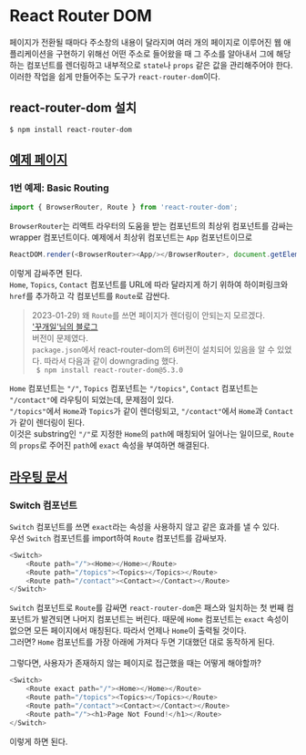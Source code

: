 # React Router DOM
페이지가 전환될 때마다 주소창의 내용이 달라지며 여러 개의 페이지로 이루어진 웹 애플리케이션을 구현하기 위해선 어떤 주소로 들어왔을 때 그 주소를 알아내서 그에 해당하는 컴포넌트를 렌더링하고 내부적으로 `state`나 `props` 같은 값을 관리해주어야 한다. 이러한 작업을 쉽게 만들어주는 도구가 `react-router-dom`이다.

## react-router-dom 설치
```
$ npm install react-router-dom
```
## [예제 페이지](https://v5.reactrouter.com/web/guides/quick-start)

### 1번 예제: Basic Routing
```js
import { BrowserRouter, Route } from 'react-router-dom';
```
`BrowserRouter`는 리액트 라우터의 도움을 받는 컴포넌트의 최상위 컴포넌트를 감싸는 wrapper 컴포넌트이다. 예제에서 최상위 컴포넌트는 `App` 컴포넌트이므로
```js
ReactDOM.render(<BrowserRouter><App/></BrowserRouter>, document.getElementById('root'));
```
이렇게 감싸주면 된다.  
`Home`, `Topics`, `Contact` 컴포넌트를 URL에 따라 달라지게 하기 위하여 하이퍼링크와 `href`를 추가하고 각 컴포넌트를 `Route`로 감싼다.
> 2023-01-29) 왜 `Route`를 쓰면 페이지가 렌더링이 안되는지 모르겠다.  
['꾸개일'님의 블로그](https://dev-h2.tistory.com/40)  
버전이 문제였다.  
`package.json`에서 react-router-dom의 6버전이 설치되어 있음을 알 수 있었다. 따라서 다음과 같이 downgrading 했다.  
` $ npm install react-router-dom@5.3.0`

`Home` 컴포넌트는 `"/"`, `Topics` 컴포넌트는 `"/topics"`, `Contact` 컴포넌트는 `"/contact"`에 라우팅이 되었는데, 문제점이 있다.  
`"/topics"`에서 `Home`과 `Topics`가 같이 렌더링되고, `"/contact"`에서 `Home`과 `Contact`가 같이 렌더링이 된다.  
이것은 substring인 `"/"`로 지정한 `Home`의 `path`에 매칭되어 일어나는 일이므로, `Route`의 `props`로 주어진 `path`에 `exact` 속성을 부여하면 해결된다.  

## [라우팅 문서](https://v5.reactrouter.com/web/api/Route)
### Switch 컴포넌트
`Switch` 컴포넌트를 쓰면 `exact`라는 속성을 사용하지 않고 같은 효과를 낼 수 있다.  
우선 `Switch` 컴포넌트를 import하여 `Route` 컴포넌트를 감싸보자.
```js
<Switch>
    <Route path="/"><Home></Home></Route>
    <Route path="/topics"><Topics></Topics></Route>
    <Route path="/contact"><Contact></Contact></Route>
</Switch>
```
`Switch` 컴포넌트로 `Route`를 감싸면 `react-router-dom`은 패스와 일치하는 첫 번째 컴포넌트가 발견되면 나머지 컴포넌트는 버린다. 때문에 `Home` 컴포넌트는 `exact` 속성이 없으면 모든 페이지에서 매칭된다. 따라서 언제나 `Home`이 출력될 것이다.  
그러면? `Home` 컴포넌트를 가장 아래에 가져다 두면 기대했던 대로 동작하게 된다.  
<br>
그렇다면, 사용자가 존재하지 않는 페이지로 접근했을 때는 어떻게 해야할까?  
```js
<Switch>
    <Route exact path="/"><Home></Home></Route>
    <Route path="/topics"><Topics></Topics></Route>
    <Route path="/contact"><Contact></Contact></Route>
    <Route path="/"><h1>Page Not Found!</h1></Route>
</Switch>
```
이렇게 하면 된다.
